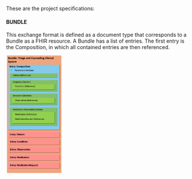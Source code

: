 These are the project specifications:

#### BUNDLE

This exchange format is defined as a document type that corresponds to a Bundle as a FHIR resource. A Bundle has a list of entries. The first entry is the Composition, in which all contained entries are then referenced.

<img src="bundle.png" class="figure-img img-responsive img-rounded center-block" style="width: 30%;">
